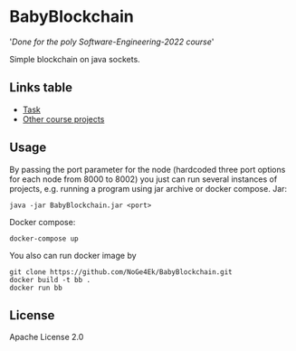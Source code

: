 # BabyBlockchain
'_Done for the poly Software-Engineering-2022 course_'

Simple blockchain on java sockets.
## Links table
- [Task]
- [Other course projects]
## Usage
By passing the port parameter for the node (hardcoded three port options for each node from 8000 to 8002) you just can run several instances of projects, e.g. running a program using jar archive or docker compose.
Jar:
```
java -jar BabyBlockchain.jar <port>
```
Docker compose:
```
docker-compose up
```
You also can run docker image by
``` 
git clone https://github.com/NoGe4Ek/BabyBlockchain.git
docker build -t bb .
docker run bb
```
## License
Apache License 2.0

[Task]: <https://github.com/SemenMartynov/Software-Engineering-2022/blob/main/NetworkProgrammingTask.md>
[Other course projects]: <https://github.com/SemenMartynov/Software-Engineering-2022/pulls>
